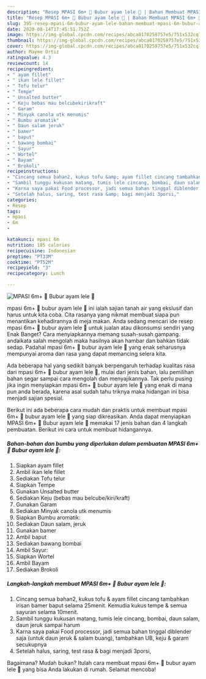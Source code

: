 ```yaml
---
description: "Resep MPASI 6m+ 🍴 Bubur ayam lele 🍴 | Bahan Membuat MPASI 6m+ 🍴 Bubur ayam lele 🍴 Yang Bikin Ngiler"
title: "Resep MPASI 6m+ 🍴 Bubur ayam lele 🍴 | Bahan Membuat MPASI 6m+ 🍴 Bubur ayam lele 🍴 Yang Bikin Ngiler"
slug: 395-resep-mpasi-6m-bubur-ayam-lele-bahan-membuat-mpasi-6m-bubur-ayam-lele-yang-bikin-ngiler
date: 2020-08-14T17:45:51.752Z
image: https://img-global.cpcdn.com/recipes/abca0170258757e5/751x532cq70/mpasi-6m-🍴-bubur-ayam-lele-🍴-foto-resep-utama.jpg
thumbnail: https://img-global.cpcdn.com/recipes/abca0170258757e5/751x532cq70/mpasi-6m-🍴-bubur-ayam-lele-🍴-foto-resep-utama.jpg
cover: https://img-global.cpcdn.com/recipes/abca0170258757e5/751x532cq70/mpasi-6m-🍴-bubur-ayam-lele-🍴-foto-resep-utama.jpg
author: Mayme Ortiz
ratingvalue: 4.3
reviewcount: 14
recipeingredient:
- " ayam fillet"
- " ikan lele fillet"
- " Tofu telur"
- " Tempe"
- " Unsalted butter"
- " Keju bebas mau belcubekirikraft"
- " Garam"
- " Minyak canola utk menumis"
- " Bumbu aromatik"
- " Daun salam jeruk"
- " bamer"
- " baput"
- " bawang bombai"
- " Sayur"
- " Wortel"
- " Bayam"
- " Brokoli"
recipeinstructions:
- "Cincang semua bahan2, kukus tofu &amp; ayam fillet cincang tambahkan irisan bamer baput selama 25menit. Kemudia kukus tempe &amp; semua sayuran selama 10menit."
- "Sambil tunggu kukusan matang, tumis lele cincang, bombai, daun salam, daun jeruk sampai harum"
- "Karna saya pakai Food processor, jadi semua bahan tinggal diblender saja (untuk daun jeruk &amp; salam buang), tambahkan UB, keju &amp; garam secukupnya"
- "Setelah halus, saring, test rasa &amp; bagi menjadi 3porsi,"
categories:
- Resep
tags:
- mpasi
- 6m
- 

katakunci: mpasi 6m  
nutrition: 185 calories
recipecuisine: Indonesian
preptime: "PT33M"
cooktime: "PT52M"
recipeyield: "3"
recipecategory: Lunch

---
```



![MPASI 6m+ 🍴 Bubur ayam lele 🍴](https://img-global.cpcdn.com/recipes/abca0170258757e5/751x532cq70/mpasi-6m-🍴-bubur-ayam-lele-🍴-foto-resep-utama.jpg)


mpasi 6m+ 🍴 bubur ayam lele 🍴 ini ialah sajian tanah air yang ekslusif dan harus untuk kita coba. Cita rasanya yang nikmat membuat siapa pun menantikan kehadirannya di meja makan.
Anda sedang mencari ide resep mpasi 6m+ 🍴 bubur ayam lele 🍴 untuk jualan atau dikonsumsi sendiri yang Enak Banget? Cara menyiapkannya memang susah-susah gampang. andaikata salah mengolah maka hasilnya akan hambar dan bahkan tidak sedap. Padahal mpasi 6m+ 🍴 bubur ayam lele 🍴 yang enak seharusnya mempunyai aroma dan rasa yang dapat memancing selera kita.



Ada beberapa hal yang sedikit banyak berpengaruh terhadap kualitas rasa dari mpasi 6m+ 🍴 bubur ayam lele 🍴, mulai dari jenis bahan, lalu pemilihan bahan segar sampai cara mengolah dan menyajikannya. Tak perlu pusing jika ingin menyiapkan mpasi 6m+ 🍴 bubur ayam lele 🍴 yang enak di mana pun anda berada, karena asal sudah tahu triknya maka hidangan ini bisa menjadi sajian spesial.


Berikut ini ada beberapa cara mudah dan praktis untuk membuat mpasi 6m+ 🍴 bubur ayam lele 🍴 yang siap dikreasikan. Anda dapat menyiapkan MPASI 6m+ 🍴 Bubur ayam lele 🍴 memakai 17 jenis bahan dan 4 langkah pembuatan. Berikut ini cara untuk membuat hidangannya.

<!--inarticleads1-->

##### Bahan-bahan dan bumbu yang diperlukan dalam pembuatan MPASI 6m+ 🍴 Bubur ayam lele 🍴:

1. Siapkan  ayam fillet
1. Ambil  ikan lele fillet
1. Sediakan  Tofu telur
1. Siapkan  Tempe
1. Gunakan  Unsalted butter
1. Sediakan  Keju (bebas mau belcube/kiri/kraft)
1. Gunakan  Garam
1. Sediakan  Minyak canola utk menumis
1. Siapkan  Bumbu aromatik:
1. Sediakan  Daun salam, jeruk
1. Gunakan  bamer
1. Ambil  baput
1. Sediakan  bawang bombai
1. Ambil  Sayur:
1. Siapkan  Wortel
1. Ambil  Bayam
1. Sediakan  Brokoli




<!--inarticleads2-->

##### Langkah-langkah membuat MPASI 6m+ 🍴 Bubur ayam lele 🍴:

1. Cincang semua bahan2, kukus tofu &amp; ayam fillet cincang tambahkan irisan bamer baput selama 25menit. Kemudia kukus tempe &amp; semua sayuran selama 10menit.
1. Sambil tunggu kukusan matang, tumis lele cincang, bombai, daun salam, daun jeruk sampai harum
1. Karna saya pakai Food processor, jadi semua bahan tinggal diblender saja (untuk daun jeruk &amp; salam buang), tambahkan UB, keju &amp; garam secukupnya
1. Setelah halus, saring, test rasa &amp; bagi menjadi 3porsi,




Bagaimana? Mudah bukan? Itulah cara membuat mpasi 6m+ 🍴 bubur ayam lele 🍴 yang bisa Anda lakukan di rumah. Selamat mencoba!

